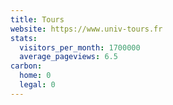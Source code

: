 ```yaml
---
title: Tours
website: https://www.univ-tours.fr
stats:
  visitors_per_month: 1700000
  average_pageviews: 6.5
carbon:
  home: 0
  legal: 0
---
```

